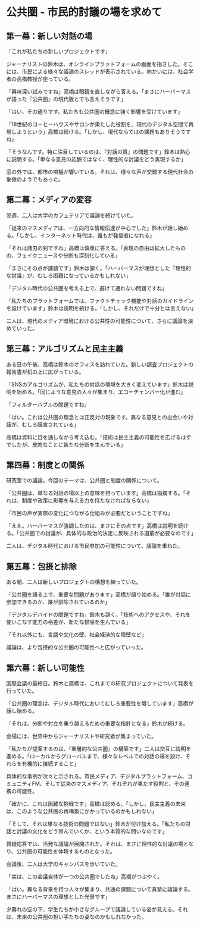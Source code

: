 # 公共圏 - 市民的討議の場を求めて

## 第一幕：新しい対話の場

「これが私たちの新しいプロジェクトです」

ジャーナリストの鈴木は、オンラインプラットフォームの画面を指さした。そこには、市民による様々な議論のスレッドが表示されている。向かいには、社会学者の高橋教授が座っている。

「興味深い試みですね」高橋は眼鏡を直しながら答える。「まさにハーバーマスが語った『公共圏』の現代版とでも言えそうです」

「はい、その通りです。私たちも公共圏の概念に強く影響を受けています」

「18世紀のコーヒーハウスやサロンが果たした役割を、現代のデジタル空間で再現しようという」高橋は続ける。「しかし、現代ならではの課題もありそうですね」

「そうなんです。特に注目しているのは、『対話の質』の問題です」鈴木は熱心に説明する。「単なる意見の応酬ではなく、理性的な討議をどう実現するか」

窓の外では、都市の喧騒が響いている。それは、様々な声が交錯する現代社会の象徴のようでもあった。

## 第二幕：メディアの変容

翌週、二人は大学のカフェテリアで議論を続けていた。

「従来のマスメディアは、一方向的な情報伝達が中心でした」鈴木が話し始める。「しかし、インターネット時代は、誰もが発信者になれる」

「それは諸刃の剣ですね」高橋は慎重に答える。「表現の自由は拡大したものの、フェイクニュースや分断も深刻化している」

「まさにその点が課題です」鈴木は頷く。「ハーバーマスが理想とした『理性的な討議』が、むしろ困難になっているかもしれない」

「デジタル時代の公共圏を考える上で、避けて通れない問題ですね」

「私たちのプラットフォームでは、ファクトチェック機能や対話のガイドラインを設けています」鈴木は説明を続ける。「しかし、それだけで十分とは言えない」

二人は、現代のメディア環境における公共性の可能性について、さらに議論を深めていった。

## 第三幕：アルゴリズムと民主主義

ある日の午後、高橋は鈴木のオフィスを訪れていた。新しい調査プロジェクトの報告書が机の上に広がっている。

「SNSのアルゴリズムが、私たちの対話の環境を大きく変えています」鈴木は説明を始める。「同じような意見の人々が集まり、エコーチェンバー化が進む」

「フィルターバブルの問題ですね」

「はい。これは公共圏の理念とは正反対の現象です。異なる意見との出会いや対話が、むしろ阻害されている」

高橋は資料に目を通しながら考え込む。「技術は民主主義の可能性を広げるはずでしたが、皮肉なことに新たな分断を生んでいる」

## 第四幕：制度との関係

研究室での議論。今回のテーマは、公共圏と制度の関係について。

「公共圏は、単なる対話の場以上の意味を持っています」高橋は指摘する。「それは、制度や政策に影響を与える力を持たなければならない」

「市民の声が実際の変化につながる仕組みが必要だということですね」

「ええ。ハーバーマスが強調したのは、まさにその点です」高橋は説明を続ける。「公共圏での討議が、具体的な政治的決定に反映される道筋が必要なのです」

二人は、デジタル時代における市民参加の可能性について、議論を重ねた。

## 第五幕：包摂と排除

ある朝、二人は新しいプロジェクトの構想を練っていた。

「公共圏を語る上で、重要な問題があります」高橋が語り始める。「誰が対話に参加できるのか、誰が排除されているのか」

「デジタルデバイドの問題ですね」鈴木も頷く。「技術へのアクセスや、それを使いこなす能力の格差が、新たな排除を生んでいる」

「それ以外にも、言語や文化の壁、社会経済的な障壁など」

議論は、より包摂的な公共圏の可能性へと広がっていった。

## 第六幕：新しい可能性

国際会議の最終日。鈴木と高橋は、これまでの研究プロジェクトについて発表を行っていた。

「公共圏の理念は、デジタル時代においてむしろ重要性を増しています」高橋が話し始める。

「それは、分断や対立を乗り越えるための重要な指針となる」鈴木が続ける。

会場には、世界中からジャーナリストや研究者が集まっていた。

「私たちが提案するのは、『重層的な公共圏』の構築です」二人は交互に説明を進める。「ローカルからグローバルまで、様々なレベルでの対話の場を設け、それらを有機的に接続すること」

具体的な事例が次々と示される。市民メディア、デジタルプラットフォーム、コミュニティFM、そして従来のマスメディア。それぞれが果たす役割と、その連携の可能性。

「確かに、これは困難な挑戦です」高橋は認める。「しかし、民主主義の未来は、このような公共圏の再構築にかかっているのかもしれない」

「そして、それは単なる技術の問題ではない」鈴木が付け加える。「私たちの対話と討議の文化をどう育んでいくか、という本質的な問いなのです」

質疑応答では、活発な議論が展開された。それは、まさに理性的な討議の場となり、公共圏の可能性を体現するものとなった。

会議後、二人は大学のキャンパスを歩いていた。

「実は、この会議自体が一つの公共圏でしたね」高橋がつぶやく。

「はい。異なる背景を持つ人々が集まり、共通の課題について真摯に議論する。まさにハーバーマスの理想とした光景です」

夕暮れの空の下、学生たちが小さなグループで議論している姿が見える。それは、未来の公共圏の担い手たちの姿なのかもしれなかった。
